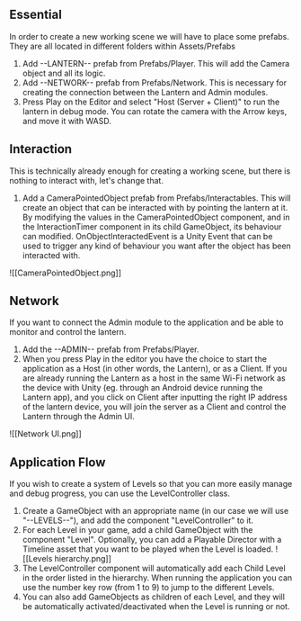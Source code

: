 ## Essential

In order to create a new working scene we will have to place some prefabs. They are all located in different folders within Assets/Prefabs

1. Add --LANTERN-- prefab from Prefabs/Player. This will add the Camera object and all its logic.
2. Add --NETWORK-- prefab from Prefabs/Network. This is necessary for creating the connection between the Lantern and Admin modules.
3. Press Play on the Editor and select "Host (Server + Client)" to run the lantern in debug mode. You can rotate the camera with the Arrow keys, and move it with WASD.
## Interaction

This is technically already enough for creating a working scene, but there is nothing to interact with, let's change that.

1. Add a CameraPointedObject prefab from Prefabs/Interactables. This will create an object that can be interacted with by pointing the lantern at it. By modifying the values in the CameraPointedObject component, and in the InteractionTimer component in its child GameObject, its behaviour can modified. OnObjectInteractedEvent is a Unity Event that can be used to trigger any kind of behaviour you want after the object has been interacted with.

![[CameraPointedObject.png]]
## Network

If you want to connect the Admin module to the application and be able to monitor and control the lantern.

1. Add the --ADMIN-- prefab from Prefabs/Player.
2. When you press Play in the editor you have the choice to start the application as a Host (in other words, the Lantern), or as a Client. If you are already running the Lantern as a host in the same Wi-Fi network as the device with Unity (eg. through an Android device running the Lantern app), and you click on Client after inputting the right IP address of the lantern device, you will join the server as a Client and control the Lantern through the Admin UI.

![[Network UI.png]]
## Application Flow

If you wish to create a system of Levels so that you can more easily manage and debug progress, you can use the LevelController class.

1. Create a GameObject with an appropriate name (in our case we will use "--LEVELS--"), and add the component "LevelController" to it.
2. For each Level in your game, add a child GameObject with the component "Level". Optionally, you can add a Playable Director with a Timeline asset that you want to be played when the Level is loaded.
![[Levels hierarchy.png]]
3. The LevelController component will automatically add each Child Level in the order listed in the hierarchy. When running the application you can use the number key row (from 1 to 9) to jump to the different Levels. 
4. You can also add GameObjects as children of each Level, and they will be automatically activated/deactivated when the Level is running or not.
